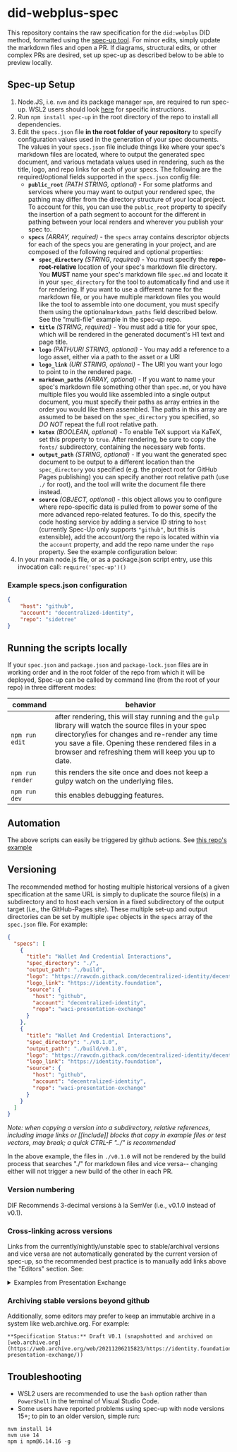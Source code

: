 # did-webplus-spec

This repository contains the raw specification for the `did:webplus` DID method, formatted using the [spec-up tool](https://github.com/decentralized-identity/spec-up).
For minor edits, simply update the markdown files and open a PR.
If diagrams, structural edits, or other complex PRs are desired, set up spec-up as described below to be able to preview locally.

## Spec-up Setup

1. Node.JS, i.e. `nvm` and its package manager `npm`, are required to run spec-up. WSL2 users should look [here](https://docs.microsoft.com/en-us/windows/dev-environment/javascript/nodejs-on-wsl#install-nvm-nodejs-and-npm) for specific instructions. 
2. Run `npm install spec-up` in the root directory of the repo to install all dependencies.
3. Edit the `specs.json` file **in the root folder of your repository** to specify configuration values used in the generation of your spec documents. The values in your `specs.json` file include things like where your spec's markdown files are located, where to output the generated spec document, and various metadata values used in rendering, such as the title, logo, and repo links for each of your specs. The following are the required/optional fields supported in the `specs.json` config file:
    - **`public_root`** _(PATH STRING, optional)_ - For some platforms and services where you may want to output your rendered spec, the pathing may differ from the directory structure of your local project. To account for this, you can use the `public_root` property to specify the insertion of a path segment to account for the different in pathing between your local renders and wherever you publish your spec to.
    - **`specs`** _(ARRAY, required)_ - the `specs` array contains descriptor objects for each of the specs you are generating in your project, and are composed of the following required and optional properties:
        - **`spec_directory`** _(STRING, required)_ - You must specify the **repo-root-relative** location of your spec's markdown file directory. You ****MUST**** name your spec's markdown file `spec.md` and locate it in your `spec_directory` for the tool to automatically find and use it for rendering. If you want to use a different name for the markdown file, or you have multiple markdown files you would like the tool to assemble into one document, you must specify them using the optional`markdown_paths` field described below. See the "multi-file" example in the spec-up repo.
        - **`title`** _(STRING, required)_ - You must add a title for your spec, which will be rendered in the generated document's H1 text and page title.
        - **`logo`** _(PATH/URI STRING, optional)_ - You may add a reference to a logo asset, either via a path to the asset or a URI
        - **`logo_link`** _(URI STRING, optional)_ - The URI you want your logo to point to in the rendered page.
        - **`markdown_paths`** _(ARRAY, optional)_ - If you want to name your spec's markdown file something other than `spec.md`, or you have multiple files you would like assembled into a single output document, you must specify their paths as array entries in the order you would like them assembled. The paths in this array are assumed to be based on the `spec_directory` you specified, so _DO NOT_ repeat the full root relative path.
        - **`katex`** _(BOOLEAN, optional)_ - To enable TeX support via KaTeX, set this property to `true`. After rendering, be sure to copy the `fonts/` subdirectory, containing the necessary web fonts.
        - **`output_path`** _(STRING, optional)_ - If you want the generated spec document to be output to a different location than the `spec_directory` you specified (e.g. the project root for GitHub Pages publishing) you can specify another root relative path (use `./` for root), and the tool will write the document file there instead.
        - **`source`** _(OBJECT, optional)_ - this object allows you to configure where repo-specific data is pulled from to power some of the more advanced repo-related features. To do this, specify the code hosting service by adding a service ID string to `host` (currently Spec-Up only supports `"github"`, but this is extensible), add the account/org the repo is located within via the `account` property, and add the repo name under the `repo` property. See the example configuration below:
4. In your main node.js file, or as a package.json script entry, use this invocation call: `require('spec-up')()`

### Example specs.json configuration

```json
{
    "host": "github",
    "account": "decentralized-identity",
    "repo": "sidetree"
}
```

## Running the scripts locally

If your `spec.json` and `package.json` and `package-lock.json` files are in working order and in the root folder of the repo from which it will be deployed, Spec-up can be called by command line (from the root of your repo) in three different modes:

|command|behavior|
|---|---|
|`npm run edit`|after rendering, this will stay running and the `gulp` library will watch the source files in your spec directory/ies for changes and re-render any time you save a file. Opening these rendered files in a browser and refreshing them will keep you up to date.|
|`npm run render`|this renders the site once and does not keep a gulpy watch on the underlying files.|
|`npm run dev`|this enables debugging features.|

## Automation

The above scripts can easily be triggered by github actions.  See [this repo's example](https://github.com/decentralized-identity/spec-up/blob/master/.github/workflows/render-specs.yml)

## Versioning

The recommended method for hosting multiple historical versions of a given specification at the same URL is simply to duplicate the source file(s) in a subdirectory and to host each version in a fixed subdirectory of the output target (i.e., the GitHub-Pages site). These multiple set-up and output directories can be set by multiple `spec` objects in the `specs` array of the `spec.json` file. For example:

```json
{
  "specs": [
    {
      "title": "Wallet And Credential Interactions",
      "spec_directory": "./",
      "output_path": "./build",
      "logo": "https://rawcdn.githack.com/decentralized-identity/decentralized-identity.github.io/a3ca39717e440302d1fd99a796e7f00e1c42eb2d/images/logo-flat.svg",
      "logo_link": "https://identity.foundation",
      "source": {
        "host": "github",
        "account": "decentralized-identity",
        "repo": "waci-presentation-exchange"
      }
    },
    {
      "title": "Wallet And Credential Interactions",
      "spec_directory": "./v0.1.0",
      "output_path": "./build/v0.1.0",
      "logo": "https://rawcdn.githack.com/decentralized-identity/decentralized-identity.github.io/a3ca39717e440302d1fd99a796e7f00e1c42eb2d/images/logo-flat.svg",
      "logo_link": "https://identity.foundation",
      "source": {
        "host": "github",
        "account": "decentralized-identity",
        "repo": "waci-presentation-exchange"
      }
    }   
  ]
}
```
*Note: when copying a version into a subdirectory, relative references, including image links or [[include]] blocks that copy in example files or test vectors, may break; a quick CTRL-F "../" is recommended*

In the above example, the files in `./v0.1.0` will not be rendered by the build process that searches "./" for markdown files and vice versa-- changing either will not trigger a new build of the other in each PR.

### Version numbering

DIF Recommends 3-decimal versions à la SemVer (i.e., v0.1.0 instead of v0.1).

### Cross-linking across versions

Links from the currently/nightly/unstable spec to stable/archival versions and vice versa are not automatically generated by the current version of spec-up, so the recommended best practice is to manually add links above the "Editors" section.  See:

<details><summary>Examples from Presentation Exchange</summary>

Unstable version:
```
Presentation Exchange 2.0.0
==================

**Specification Status:** Working Group Draft

**Latest Draft:**
  [identity.foundation/presentation-exchange](https://identity.foundation/presentation-exchange)

**Ratified Versions:**
~ **v1.0.0** - [https://identity.foundation/presentation-exchange/spec/v1.0.0](https://identity.foundation/presentation-exchange/spec/v1.0.0)

```

Stable Version:
```
Presentation Exchange v1.0.0
==================

**Specification Status:** DIF Ratified Specification

**Latest Draft:**
  [identity.foundation/presentation-exchange](https://identity.foundation/presentation-exchange)
```
</details>

### Archiving stable versions beyond github

Additionally, some editors may prefer to keep an immutable archive in a system like web.archive.org.  For example:

```
**Specification Status:** Draft V0.1 (snapshotted and archived on [web.archive.org](https://web.archive.org/web/20211206215823/https://identity.foundation/waci-presentation-exchange/))
```

## Troubleshooting

- WSL2 users are recommended to use the `bash` option rather than `PowerShell` in the terminal of Visual Studio Code.
- Some users have reported problems using spec-up with node versions 15+; to pin to an older version, simple run:
```
nvm install 14
nvm use 14
npm i npm@6.14.16 -g
```
